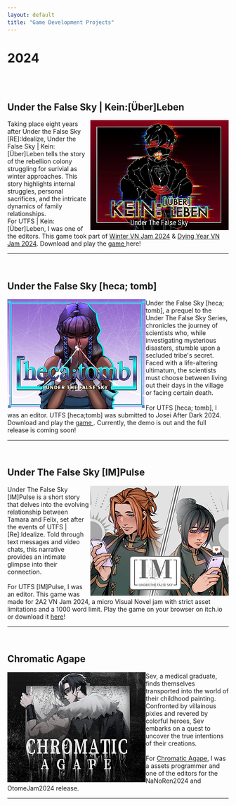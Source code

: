 ```yaml
---
layout: default 
title: "Game Development Projects"
---
```

<h1>2024 </h1>
<Br>
<Br>
<h2> Under the False Sky | Kein:[Über]Leben  </h2>
<img src="assets/gallery/gamecover/HA3cfh.png" alt="My Image" align="right">
Taking place eight years after Under the False Sky [RE]:Idealize, Under the False Sky | Kein:[Über]Leben tells the story of the rebellion colony struggling for surivial as winter approaches. This story highlights  internal struggles, personal sacrifices, and the intricate dynamics of family relationships.
<br>
For UTFS | Kein:[Über]Leben, I was one of the editors. This game took part of <a href="https://itch.io/jam/winter-vn-jam-2024"> Winter VN Jam 2024</a> & <a href=" https://itch.io/jam/dying-year-vn-jam"> Dying Year VN Jam 2024</a>. Download and play the <a href="https://elduator.itch.io/utfs-keinueberleben"> game </a> here! 
 <br>
<hr>
<br>
<h2>Under the False Sky [heca; tomb]</h2>
<img src="/assets/gallery/hecatomb.png" alt="My Image" align="left"> Under the False Sky [heca; tomb], a prequel to the Under The False Sky Series, chronicles the journey of scientists who, while investigating mysterious disasters, stumble upon a secluded tribe's secret. Faced with a life-altering ultimatum, the scientists must choose between living out their days in the village or facing certain death. <br>
<br>
For UTFS [heca; tomb], I was an editor. UTFS [heca;tomb] was submitted to Josei After Dark 2024. Download and play the <a href="https://elduator.itch.io/hecatomb"> game </a>. Currently, the demo is out and the full release is coming soon!
<br>
<hr>
<br>
<h2>Under The False Sky [IM]Pulse</h2>
<img src="/assets/gallery/impluse.png" alt="My Image" align="right"> Under The False Sky [IM]Pulse is a short story that delves into the evolving relationship between Tamara and Felix, set after the events of UTFS | [Re]:Idealize. Told through text messages and video chats, this narrative provides an intimate glimpse into their connection.<br>
<br>
For UTFS [IM]Pulse, I was an editor. This game was made for 2A2 VN Jam 2024, a micro Visual Novel jam with strict asset limitations and a 1000 word limit. Play the game on your browser on itch.io or download it <a href= "https://elduator.itch.io/utfs-impulse"> here</a>!
<br>
<hr>
<br>
<h2>Chromatic Agape</h2>
<img src="/assets/gallery/chromatic2.png" alt="My Image"  align="left"> Sev, a medical graduate, finds themselves transported into the world of their childhood painting. Confronted by villainous pixies and revered by colorful heroes, Sev embarks on a quest to uncover the true intentions of their creations. <br>
<br>
For <a href="https://deniz-g-lerosi.itch.io/chromatic-agape"> Chromatic Agape</a>, I was a assets programmer and one of the editors for the NaNoRen2024 and OtomeJam2024 release. 
<br>
<hr>
<br>

